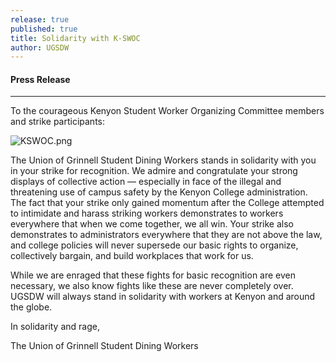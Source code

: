 ```yaml
---
release: true
published: true
title: Solidarity with K-SWOC
author: UGSDW
---
```

#### Press Release

***

To the courageous Kenyon Student Worker Organizing Committee members and strike participants: 

![KSWOC.png]({{site.baseurl}}/assets/uploads/KSWOC.png)

The Union of Grinnell Student Dining Workers stands in solidarity with you in your strike for recognition. We admire and congratulate your strong displays of collective action — especially in face of the illegal and threatening use of campus safety by the Kenyon College administration. The fact that your strike only gained momentum after the College attempted to intimidate and harass striking workers demonstrates to workers everywhere that when we come together, we all win. Your strike also demonstrates to administrators everywhere that they are not above the law, and college policies will never supersede our basic rights to organize, collectively bargain, and build workplaces that work for us. 
 
While we are enraged that these fights for basic recognition are even necessary, we also know fights like these are never completely over. UGSDW will always stand in solidarity with workers at Kenyon and around the globe. 


In solidarity and rage,

The Union of Grinnell Student Dining Workers
